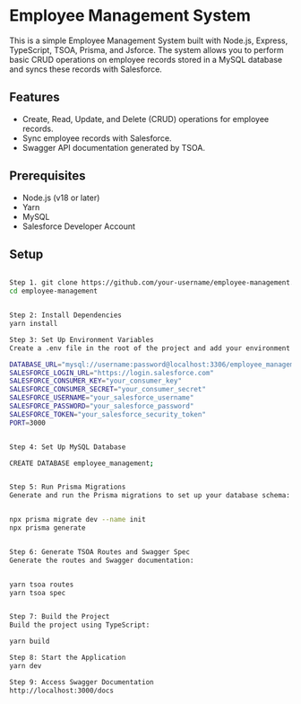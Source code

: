 # Employee Management System

This is a simple Employee Management System built with Node.js, Express, TypeScript, TSOA, Prisma, and Jsforce. The system allows you to perform basic CRUD operations on employee records stored in a MySQL database and syncs these records with Salesforce.

## Features

- Create, Read, Update, and Delete (CRUD) operations for employee records.
- Sync employee records with Salesforce.
- Swagger API documentation generated by TSOA.

## Prerequisites

- Node.js (v18 or later)
- Yarn
- MySQL
- Salesforce Developer Account

## Setup


```bash

Step 1. git clone https://github.com/your-username/employee-management.git
cd employee-management


Step 2: Install Dependencies
yarn install

Step 3: Set Up Environment Variables
Create a .env file in the root of the project and add your environment variables:

DATABASE_URL="mysql://username:password@localhost:3306/employee_management"
SALESFORCE_LOGIN_URL="https://login.salesforce.com"
SALESFORCE_CONSUMER_KEY="your_consumer_key"
SALESFORCE_CONSUMER_SECRET="your_consumer_secret"
SALESFORCE_USERNAME="your_salesforce_username"
SALESFORCE_PASSWORD="your_salesforce_password"
SALESFORCE_TOKEN="your_salesforce_security_token"
PORT=3000


Step 4: Set Up MySQL Database

CREATE DATABASE employee_management;


Step 5: Run Prisma Migrations
Generate and run the Prisma migrations to set up your database schema:


npx prisma migrate dev --name init
npx prisma generate


Step 6: Generate TSOA Routes and Swagger Spec
Generate the routes and Swagger documentation:


yarn tsoa routes
yarn tsoa spec


Step 7: Build the Project
Build the project using TypeScript:

yarn build

Step 8: Start the Application
yarn dev

Step 9: Access Swagger Documentation
http://localhost:3000/docs

```